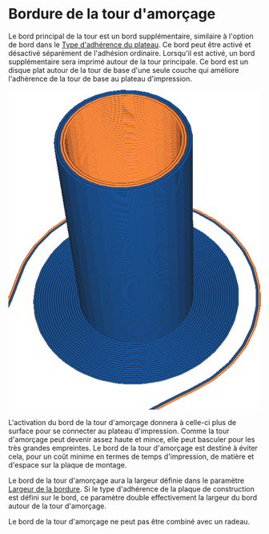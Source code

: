 Bordure de la tour d'amorçage
====
Le bord principal de la tour est un bord supplémentaire, similaire à l'option de bord dans le [Type d'adhérence du plateau](../platform_adhesion/adhesion_type.md). Ce bord peut être activé et désactivé séparément de l'adhésion ordinaire. Lorsqu'il est activé, un bord supplémentaire sera imprimé autour de la tour principale. Ce bord est un disque plat autour de la tour de base d'une seule couche qui améliore l'adhérence de la tour de base au plateau d'impression.

![L'adhésion est réglée sur la jupe, mais il y a toujours un bord autour de la tour d'amorçage](../../../articles/images/prime_tower_brim_enable.png)

L'activation du bord de la tour d'amorçage donnera à celle-ci plus de surface pour se connecter au plateau d'impression. Comme la tour d'amorçage peut devenir assez haute et mince, elle peut basculer pour les très grandes empreintes. Le bord de la tour d'amorçage est destiné à éviter cela, pour un coût minime en termes de temps d'impression, de matière et d'espace sur la plaque de montage.

Le bord de la tour d'amorçage aura la largeur définie dans le paramètre [Largeur de la bordure](../platform_adhesion/brim_width.md). Si le type d'adhérence de la plaque de construction est défini sur le bord, ce paramètre double effectivement la largeur du bord autour de la tour d'amorçage.

Le bord de la tour d'amorçage ne peut pas être combiné avec un radeau.
